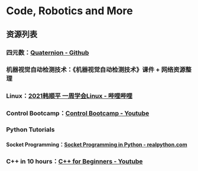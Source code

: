 # Code, Robotics and More

## 资源列表

### 四元数：[Quaternion - Github](https://github.com/Krasjet/quaternion)

### 机器视觉自动检测技术：《机器视觉自动检测技术》课件 + 网络资源整理

### Linux：[2021韩顺平 一周学会Linux - 哔哩哔哩](https://www.bilibili.com/video/BV1Sv411r7vd)

### Control Bootcamp：[Control Bootcamp - Youtube](https://youtu.be/Pi7l8mMjYVE)

### Python Tutorials
#### Socket Programming：[Socket Programming in Python - realpython.com](https://realpython.com/python-sockets/)

### C++ in 10 hours：[C++ for Beginners - Youtube](https://youtu.be/iBG0fN8lY8Y)